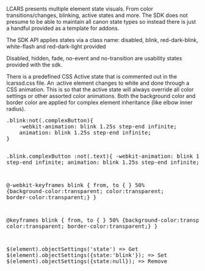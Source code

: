 <div class="description">
<p>LCARS presents multiple element state visuals.  From color transitions/changes, blinking, active states and more.  The SDK does not presume to be able to maintain all canon state types so instead there is just a handful provided as a template for addons.</p>

<p>The SDK API applies states via a class name: disabled, blink, red-dark-blink, white-flash and red-dark-light provided</p>

<p>Disabled, hidden, fade, no-event and no-transition are usability states provided with the sdk.</p>

<p>There is a predefined CSS Active state that is commented out in the lcarssd.css file.  An :active element changes to white and done through a CSS animation.  This is so that the active state will always override all color settings or other assorted color animations.  Both the background color and border color are applied for complex element inheritance (like elbow inner radius).</p>


</div>
<pre class="code hidden">
.blink:not(.complexButton){ 
	-webkit-animation: blink 1.25s step-end infinite; 
	animation: blink 1.25s step-end infinite;
}

.blink.complexButton :not(.text){ 
	-webkit-animation: blink 1.25s step-end infinite; 
	animation: blink 1.25s step-end infinite;
}

@-webkit-keyframes blink {
   from, to { }
     50% {background-color:transparent; color:transparent; border-color:transparent;}
}

@keyframes blink {
   from, to { }
     50% {background-color:transparent; color:transparent; border-color:transparent;}
}

	
$(element).objectSettings('state') => Get
$(element).objectSettings({state:'blink'}); => Set
$(element).objectSettings({state:null}); => Remove

</pre>